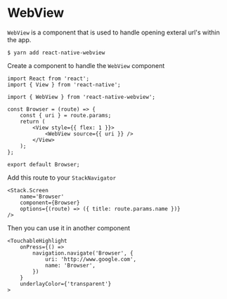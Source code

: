 # WebView

`WebView` is a component that is used to handle opening exteral url's within the app.

`$ yarn add react-native-webview`

Create a component to handle the `WebView` component

```
import React from 'react';
import { View } from 'react-native';

import { WebView } from 'react-native-webview';

const Browser = (route) => {
    const { uri } = route.params;
    return (
        <View style={{ flex: 1 }}>
            <WebView source={{ uri }} />
        </View>
    );
};

export default Browser;
```

Add this route to your `StackNavigator`

```
<Stack.Screen
    name='Browser'
    component={Browser}
    options={(route) => ({ title: route.params.name })}
/>
```

Then you can use it in another component

```
<TouchableHighlight
    onPress={() =>
        navigation.navigate('Browser', {
            uri: 'http://www.google.com',
            name: 'Browser',
        })
    }
    underlayColor={'transparent'}
>
```
